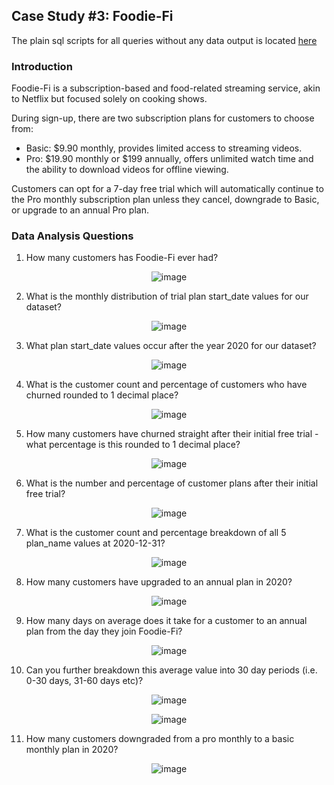 
##  Case Study #3: Foodie-Fi

The plain sql scripts for all queries without any data output is located [here]()


### Introduction


Foodie-Fi is a subscription-based and food-related streaming service, akin to Netflix but focused solely on cooking shows. 

During sign-up, there are two subscription plans for customers to choose from:

- Basic: $9.90 monthly, provides limited access to streaming videos.
- Pro: $19.90 monthly or $199 annually, offers unlimited watch time and the ability to download videos for offline viewing.

Customers can opt for a 7-day free trial which will automatically continue to the Pro monthly subscription plan unless they cancel, downgrade to Basic, or upgrade to an annual Pro plan.

### Data Analysis Questions


1.	How many customers has Foodie-Fi ever had?

<p align="center">
  <img src="https://github.com/GBlanch/SQL-weekly-challenges/assets/136500426/77650e9f-567e-454e-b6b4-db1b35c68708" alt="image">
</p>


2.	What is the monthly distribution of trial plan start_date values for our dataset?

<p align="center">
  <img src="https://github.com/GBlanch/SQL-weekly-challenges/assets/136500426/9c78b5dc-17e0-4843-b083-15453dc58da7" alt="image">
</p>




3.	What plan start_date values occur after the year 2020 for our dataset?

<p align="center">
  <img src="https://github.com/GBlanch/SQL-weekly-challenges/assets/136500426/d71a9555-dab8-4a42-8702-85db0600c57e" alt="image">
</p>





4.	What is the customer count and percentage of customers who have churned rounded to 1 decimal place?

<p align="center">
  <img src="https://github.com/GBlanch/SQL-weekly-challenges/assets/136500426/dba014a6-df64-4f20-b92d-913c86f011a2" alt="image">
</p>




5.	How many customers have churned straight after their initial free trial - what percentage is this rounded to 1 decimal place?

<p align="center">
  <img src="https://github.com/GBlanch/SQL-weekly-challenges/assets/136500426/ccae51e4-911e-48ee-b1f2-ed0178effde3" alt="image">
</p>



6.	What is the number and percentage of customer plans after their initial free trial?


<p align="center">
  <img src="https://github.com/GBlanch/SQL-weekly-challenges/assets/136500426/125e2fe4-79b5-4fa4-8160-47c68a84cb6d" alt="image">
</p>



7.	What is the customer count and percentage breakdown of all 5 plan_name values at 2020-12-31?


<p align="center">
  <img src="https://github.com/GBlanch/SQL-weekly-challenges/assets/136500426/8f232330-ec68-4fc0-b6e8-6f4b9aca2623" alt="image">
</p>



8.	How many customers have upgraded to an annual plan in 2020?


<p align="center">
  <img src="https://github.com/GBlanch/SQL-weekly-challenges/assets/136500426/9a19ca8e-8556-42c0-971a-1436627fba21" alt="image">
</p>



9.	How many days on average does it take for a customer to an annual plan from the day they join Foodie-Fi?


<p align="center">
  <img src="https://github.com/GBlanch/SQL-weekly-challenges/assets/136500426/b6ac1d24-d405-47bc-bd05-7c50bac99718" alt="image">
</p>


10.	Can you further breakdown this average value into 30 day periods (i.e. 0-30 days, 31-60 days etc)?


<p align="center">
  <img src="https://github.com/GBlanch/SQL-weekly-challenges/assets/93a3b1ab-e67c-48c8-94c3-9c53fd462fcd" alt="image">
</p>


<p align="center">
  <img src="https://github.com/GBlanch/SQL-weekly-challenges/assets/136500426/47c86fde-1eb1-4610-8284-ecaa5ff3cc2" alt="image">
</p>



11.	How many customers downgraded from a pro monthly to a basic monthly plan in 2020?


<p align="center">
  <img src="https://github.com/GBlanch/SQL-weekly-challenges/assets/136500426/475680df-90ca-4a6b-bb45-761597869219" alt="image">
</p>




